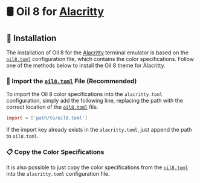 # 🛢️ Oil 8 for [Alacritty]

## 🎨 Installation

The installation of Oil 8 for the [Alacritty] terminal emulator is based on the
[`oil8.toml`] configuration file, which contains the color specifications.
Follow one of the methods below to install the Oil 8 theme for Alacritty.

### 🔗 Import the [`oil8.toml`] File (Recommended)

To import the Oil 8 color specifications into the `alacritty.toml`
configuration, simply add the following line, replacing the path with the
correct location of the [`oil8.toml`](oil8.toml) file.

```toml
import = ['path/to/oil8.toml']
```

If the import key already exists in the `alacritty.toml`, just append the path
to `oil8.toml`.

### 📋 Copy the Color Specifications

It is also possible to just copy the color specifications from the
[`oil8.toml`] into the `alacritty.toml` configuration file.

[Alacritty]: https://alacritty.org/
[`oil8.toml`]: oil8.toml